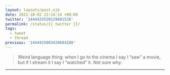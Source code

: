 ```yaml
---
layout: layouts/post.njk
date: 2021-10-02 22:14:14 +00:00
twitter: '1444425520129601538'
permalink: /status/{{ twitter }}/
tags: 
  - tweet
  - thread
previous: '1444425003420684288'
---
```


> Weird language thing: when I go to the cinema I say I “saw” a movie, but if I stream it I say I “watched” it. Not sure why.

---
